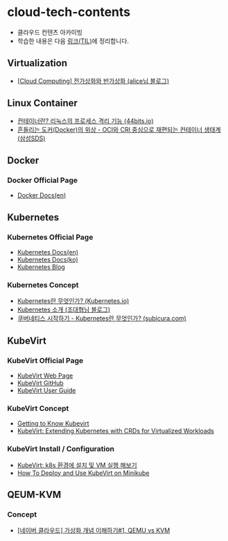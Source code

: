 # cloud-tech-contents

- 클라우드 컨텐츠 아카이빙
- 학습한 내용은 다음 [링크(TIL)](https://til.sieumn.com/virtualization)에 정리합니다.

## Virtualization 

- [[Cloud Computing] 전가상화와 반가상화 (alice님 블로그)](https://m.blog.naver.com/alice_k106/220218878967)

## Linux Container

- [컨테이너란? 리눅스의 프로세스 격리 기능 (44bits.io)](https://www.44bits.io/ko/keyword/linux-container#리눅스-네임스페이스linux-namespace)
- [흔들리는 도커(Docker)의 위상 - OCI와 CRI 중심으로 재편되는 컨테이너 생태계(삼성SDS)](https://post.naver.com/viewer/postView.nhn?volumeNo=28882881)

## Docker

### Docker Official Page

- [Docker Docs(en)](https://docs.docker.com)

## Kubernetes

### Kubernetes Official Page

- [Kubernetes Docs(en)](https://kubernetes.io/docs/home/)
- [Kubernetes Docs(ko)](https://kubernetes.io/ko/docs/)
- [Kubernetes Blog](https://kubernetes.io/blog/)

### Kubernetes Concept

- [Kubernetes란 무엇인가? (Kubernetes.io)](https://kubernetes.io/ko/docs/concepts/overview/what-is-kubernetes/)
- [Kubernetes 소개 (조대협님 블로그)](https://bcho.tistory.com/1255)
- [쿠버네티스 시작하기 - Kubernetes란 무엇인가? (subicura.com)](https://subicura.com/2019/05/19/kubernetes-basic-1.html)

## KubeVirt

### KubeVirt Official Page

- [KubeVirt Web Page](https://kubevirt.io/)
- [KubeVirt GitHub](https://github.com/kubevirt/kubevirt)
- [KubeVirt User Guide](https://kubevirtlegacy.gitbook.io/user-guide/)

### KubeVirt Concept

- [Getting to Know Kubevirt](https://kubernetes.io/blog/2018/05/22/getting-to-know-kubevirt/)
- [KubeVirt: Extending Kubernetes with CRDs for Virtualized Workloads](https://kubernetes.io/blog/2018/07/27/kubevirt-extending-kubernetes-with-crds-for-virtualized-workloads/)

### KubeVirt Install / Configuration

- [KubeVirt: k8s 환경에 설치 및 VM 실행 해보기](https://yjwang.tistory.com/149)
- [How To Deploy and Use KubeVirt on Minikube](https://computingforgeeks.com/how-to-deploy-and-use-kubevirt-on-minikube/)

## QEUM-KVM

### Concept

- [[네이버 클라우드] 가상화 개념 이해하기#1, QEMU vs KVM](https://medium.com/naver-cloud-platform/네이버클라우드-기술-경험-가상화-개념-이해하기-1-qemu-vs-kvm-962113641799)